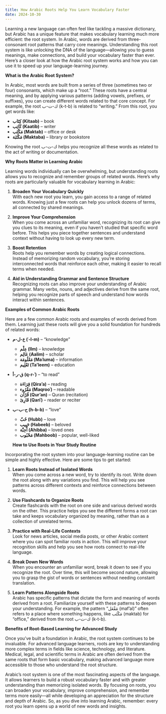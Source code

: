 ```yaml
---
title: How Arabic Roots Help You Learn Vocabulary Faster
date: 2024-10-30
---
```


Learning a new language can often feel like tackling a massive dictionary, but Arabic has a unique feature that makes vocabulary learning much more efficient: the root system. In Arabic, words are derived from three-consonant root patterns that carry core meanings. Understanding this root system is like unlocking the DNA of the language—allowing you to guess meanings, make connections, and build your vocabulary faster than ever. Here’s a closer look at how the Arabic root system works and how you can use it to speed up your language-learning journey.

**What is the Arabic Root System?**

In Arabic, most words are built from a series of three (sometimes two or four) consonants, which make up a “root.” These roots have a central meaning, and by applying various patterns (adding vowels, prefixes, or suffixes), you can create different words related to that core concept. For example, the root ك-ت-ب (k-t-b) is related to “writing.” From this root, you get words like:

- **كِتَاب (Kitaab)** – book
- **كَاتِب (Kaatib)** – writer
- **مَكْتَب (Maktab)** – office or desk
- **مَكْتَبَة (Maktaba)** – library or bookstore

Knowing the root ك-ت-ب helps you recognize all these words as related to the act of writing or documentation.

**Why Roots Matter in Learning Arabic**

Learning words individually can be overwhelming, but understanding roots allows you to recognize and remember groups of related words. Here’s why roots are particularly valuable for vocabulary learning in Arabic:

1. **Broaden Your Vocabulary Quickly**  
   With each new root you learn, you gain access to a range of related words. Knowing just a few roots can help you unlock dozens of terms, all connected by shared meanings.

2. **Improve Your Comprehension**  
   When you come across an unfamiliar word, recognizing its root can give you clues to its meaning, even if you haven’t studied that specific word before. This helps you piece together sentences and understand context without having to look up every new term.

3. **Boost Retention**  
   Roots help you remember words by creating logical connections. Instead of memorizing random vocabulary, you’re storing interconnected words that reinforce each other, making it easier to recall terms when needed.

4. **Aid in Understanding Grammar and Sentence Structure**  
   Recognizing roots can also improve your understanding of Arabic grammar. Many verbs, nouns, and adjectives derive from the same root, helping you recognize parts of speech and understand how words interact within sentences.

**Examples of Common Arabic Roots**

Here are a few common Arabic roots and examples of words derived from them. Learning just these roots will give you a solid foundation for hundreds of related words:

- **ع-ل-م (ʿ-l-m)** – “knowledge”

  - **عِلْم (Ilm)** – knowledge
  - **عَالِم (Aalim)** – scholar
  - **مَعْلُومَة (Maʿluma)** – information
  - **تَعْلِيم (Ta’leem)** – education

- **ق-ر-أ (q-r-ʾ)** – “to read”

  - **قِرَاءَة (Qira’a)** – reading
  - **مَقْرُوء (Maqrooʾ)** – readable
  - **قُرْآن (Qur’an)** – Quran (recitation)
  - **قَارِئ (Qariʾ)** – reader or reciter

- **ح-ب-ب (h-b-b)** – “love”

  - **حُبّ (Hubb)** – love
  - **حَبِيب (Habeeb)** – beloved
  - **أَحِبَّة (Ahibba)** – loved ones
  - **مَحْبُوب (Mahboob)** – popular, well-liked

  **How to Use Roots in Your Study Routine**

Incorporating the root system into your language-learning routine can be simple and highly effective. Here are some tips to get started:

1. **Learn Roots Instead of Isolated Words**  
   When you come across a new word, try to identify its root. Write down the root along with any variations you find. This will help you see patterns across different contexts and reinforce connections between words.

2. **Use Flashcards to Organize Roots**  
   Create flashcards with the root on one side and various derived words on the other. This practice helps you see the different forms a root can take and keeps vocabulary organized by meaning, rather than as a collection of unrelated terms.

3. **Practice with Real-Life Contexts**  
   Look for news articles, social media posts, or other Arabic content where you can spot familiar roots in action. This will improve your recognition skills and help you see how roots connect to real-life language.

4. **Break Down New Words**  
   When you encounter an unfamiliar word, break it down to see if you recognize the root. Over time, this will become second nature, allowing you to grasp the gist of words or sentences without needing constant translation.

5. **Learn Patterns Alongside Roots**  
   Arabic has specific patterns that dictate the form and meaning of words derived from a root. Familiarize yourself with these patterns to deepen your understanding. For example, the pattern “مَفْعَل (maf’al)” often refers to a place where something happens, like مَكْتَب (maktab) for “office,” derived from the root ك-ت-ب (k-t-b).

**Benefits of Root-Based Learning for Advanced Study**

Once you’ve built a foundation in Arabic, the root system continues to be invaluable. For advanced language learners, roots are key to understanding more complex terms in fields like science, technology, and literature. Medical, legal, and scientific terms in Arabic are often derived from the same roots that form basic vocabulary, making advanced language more accessible to those who understand the root structure.

Arabic’s root system is one of the most fascinating aspects of the language. It allows learners to build a robust vocabulary faster and with greater understanding than memorizing isolated words. By focusing on roots, you can broaden your vocabulary, improve comprehension, and remember terms more easily—all while developing an appreciation for the structure and depth of Arabic. So, as you dive into learning Arabic, remember: every root you learn opens up a world of new words and insights.
